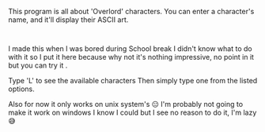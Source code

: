 
 This program is all about 'Overlord' characters. You can enter a character's name, and it'll display their ASCII art.
                                                                                                                                                
                                                                                                                                                                                               
I made this when I was bored during School break I didn't know what to do with it so I put it here because why not it's nothing impressive, no point in it but you can try it .
                                                                                                                    
                                                                                                                            
Type 'L' to see the available characters Then simply type one from the listed options. 

Also for now it only works on unix system's 😑 
I'm probably not going to make it work on windows I know I could but I see no reason to do it, I'm lazy 😅
